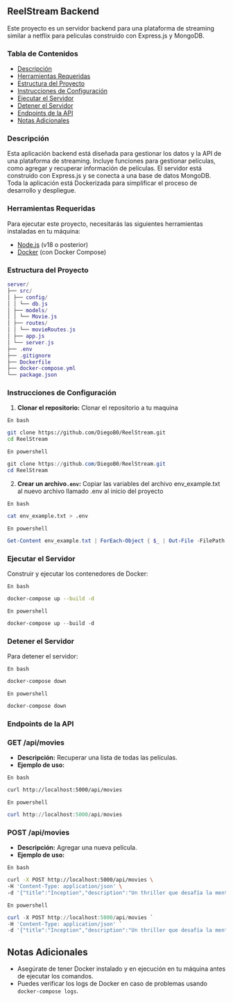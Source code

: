 ## ReelStream Backend

Este proyecto es un servidor backend para una plataforma de streaming similar a netflix para peliculas construido con Express.js y MongoDB.

### Tabla de Contenidos

- [Descripción](#descripción)
- [Herramientas Requeridas](#herramientas-requeridas)
- [Estructura del Proyecto](#estructura-del-proyecto)
- [Instrucciones de Configuración](#instrucciones-de-configuración)
- [Ejecutar el Servidor](#ejecutar-el-servidor)
- [Detener el Servidor](#detener-el-servidor)
- [Endpoints de la API](#endpoints-de-la-api)
- [Notas Adicionales](#notas-adicionales)

### Descripción

Esta aplicación backend está diseñada para gestionar los datos y la API de una plataforma de streaming. Incluye funciones para gestionar películas, como agregar y recuperar información de películas. El servidor está construido con Express.js y se conecta a una base de datos MongoDB. Toda la aplicación está Dockerizada para simplificar el proceso de desarrollo y despliegue.

### Herramientas Requeridas

Para ejecutar este proyecto, necesitarás las siguientes herramientas instaladas en tu máquina:

- [Node.js](https://nodejs.org/) (v18 o posterior)
- [Docker](https://www.docker.com/) (con Docker Compose)

### Estructura del Proyecto

```lua
server/
├── src/
│ ├── config/
│ │ └── db.js
│ ├── models/
│ │ └── Movie.js
│ ├── routes/
│ │ └── movieRoutes.js
│ ├── app.js
│ └── server.js
├── .env
├── .gitignore
├── Dockerfile
├── docker-compose.yml
└── package.json
```

### Instrucciones de Configuración

1. **Clonar el repositorio:**
   Clonar el repositorio a tu maquina

`En bash`

```bash
git clone https://github.com/DiegoB0/ReelStream.git
cd ReelStream
```

`En powershell`

```powershell
git clone https://github.com/DiegoB0/ReelStream.git
cd ReelStream
```

2. **Crear un archivo`.env`:**
   Copiar las variables del archivo env_example.txt al nuevo archivo llamado .env al inicio del proyecto

`En bash`

```bash
cat env_example.txt > .env
```

`En powershell`

```powershell
Get-Content env_example.txt | ForEach-Object { $_ | Out-File -FilePath .env -Append -Encoding utf8 }
```

### Ejecutar el Servidor

Construir y ejecutar los contenedores de Docker:

`En bash`

```bash
docker-compose up --build -d
```

`En powershell`

```powershell
docker-compose up --build -d
```

### Detener el Servidor

Para detener el servidor:

`En bash`

```bash
docker-compose down
```

`En powershell`

```powershell
docker-compose down
```

### Endpoints de la API

### GET /api/movies

- **Descripción:** Recuperar una lista de todas las películas.
- **Ejemplo de uso:**

`En bash`

```bash
curl http://localhost:5000/api/movies
```

`En powershell`

```powershell
curl http://localhost:5000/api/movies
```

### POST /api/movies

- **Descripción:** Agregar una nueva película.
- **Ejemplo de uso:**

`En bash`

```bash
curl -X POST http://localhost:5000/api/movies \
-H 'Content-Type: application/json' \
-d '{"title":"Inception","description":"Un thriller que desafía la mente","genre":"Ciencia Ficción","year":2010}'
```

`En powershell`

```powershell
curl -X POST http://localhost:5000/api/movies `
-H 'Content-Type: application/json' `
-d '{"title":"Inception","description":"Un thriller que desafía la mente","genre":"Ciencia Ficción","year":2010}'
```

## Notas Adicionales

- Asegúrate de tener Docker instalado y en ejecución en tu máquina antes de ejecutar los comandos.
- Puedes verificar los logs de Docker en caso de problemas usando `docker-compose logs`.
